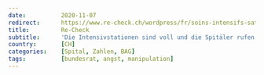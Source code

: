 ```yaml
---
date:          2020-11-07
redirect:      https://www.re-check.ch/wordpress/fr/soins-intensifs-satures-d/
title:         Re-Check
subtitle:      'Die Intensivstationen sind voll und die Spitäler rufen um Hilfe: Wie der Pandemie-Journalismus erneut zuschlägt'
country:       [CH]
categories:    [Spital, Zahlen, BAG]
tags:          [bundesrat, angst, manipulation]
---
```

